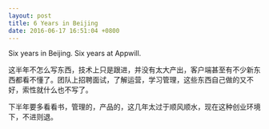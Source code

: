 ```yaml
---
layout: post
title: 6 Years in Beijing
date: 2016-06-17 16:51:04 +0800
---
```


Six years in Beijing. Six years at Appwill.

这半年不怎么写东西，技术上只是跟进，并没有太大产出，客户端甚至有不少新东西都看不懂了。团队上招聘面试，了解运营，学习管理，这些东西自己做的又不好，索性就什么也不写了。

下半年要多看看书，管理的，产品的，这几年太过于顺风顺水，现在这种创业环境下，不进则退。